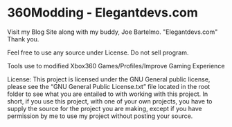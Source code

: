 360Modding - Elegantdevs.com
==========
Visit my Blog Site along with my buddy, Joe Bartelmo. "Elegantdevs.com"
Thank you.

Feel free to use any source under License. Do not sell program.

Tools use to modified Xbox360 Games/Profiles/Improve Gaming Experience

License: This project is licensed under the GNU General public license, please see the “GNU General Public License.txt” file located in the root folder to see what you are entailed to with working with this project. In short, if you use this project, with one of your own projects, you have to supply the source for the project you are making, except if you have permission by me to use my project without posting your source.
